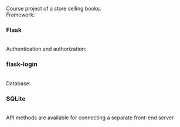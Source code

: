 Course project of a store selling books.
<br>
Framework: <h3>Flask</h3>
<br>
Authentication and authorization: <h3>flask-login</h3>
<br>
Database:<h3>SQLite</h3>
<br>
API methods are available for connecting a separate front-end server
